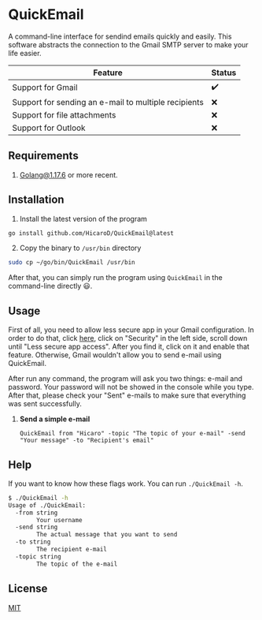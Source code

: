 # QuickEmail
A command-line interface for sendind emails quickly and easily. This software abstracts the connection to the Gmail SMTP server to make your life easier.

| Feature                                                  | Status             |
|----------------------------------------------------------|--------------------|
| Support for Gmail                                        | :heavy_check_mark: |
| Support for sending an e-mail to multiple recipients     | :x:                |
| Support for file attachments                             | :x:                |
| Support for Outlook                                      | :x:                |

## Requirements

1. [Golang@1.17.6](https://go.dev/dl/) or more recent.

## Installation

1. Install the latest version of the program

```bash
go install github.com/HicaroD/QuickEmail@latest
```

2. Copy the binary to `/usr/bin` directory

```bash
sudo cp ~/go/bin/QuickEmail /usr/bin
```

After that, you can simply run the program using `QuickEmail` in the command-line directly :smiley:.

## Usage

First of all, you need to allow less secure app in your Gmail configuration. In order to do that, click [here](https://myaccount.google.com/), click on "Security" in the left side, scroll down until "Less secure app access". After you find it, click on it and enable that feature. Otherwise, Gmail wouldn't allow you to send e-mail using QuickEmail. 

After run any command, the program will ask you two things: e-mail and password. Your password will not be showed in the console while you type. After that, please check your "Sent" e-mails to make sure that everything was sent successfully.

1. **Send a simple e-mail**

    ```
    QuickEmail from "Hicaro" -topic "The topic of your e-mail" -send "Your message" -to "Recipient's email"
    ```

## Help

If you want to know how these flags work. You can run `./QuickEmail -h`.

```bash
$ ./QuickEmail -h
Usage of ./QuickEmail:
  -from string
    	Your username
  -send string
    	The actual message that you want to send
  -to string
    	The recipient e-mail
  -topic string
    	The topic of the e-mail
```

## License
[MIT](./LICENSE)
